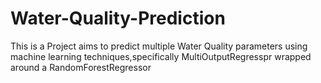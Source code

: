 # Water-Quality-Prediction
This is a Project aims to predict multiple Water Quality parameters using machine learning techniques,specifically MultiOutputRegresspr wrapped around a RandomForestRegressor
